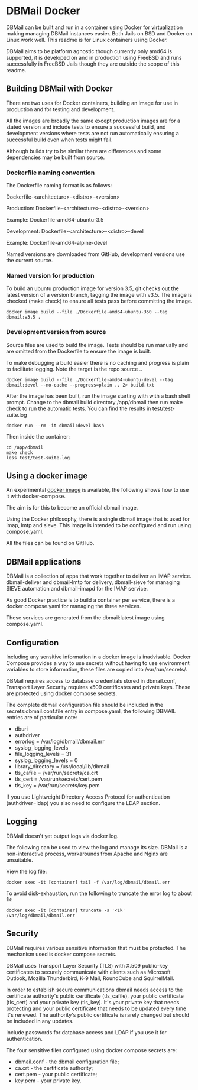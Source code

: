 # DBMail Docker

DBMail can be built and run in a container using Docker for virtualization
making managing DBMail instances easier. Both Jails on BSD and Docker on
Linux work well. This readme is for Linux containers using Docker.

DBMail aims to be platform agnostic though currently only amd64 is supported,
it is developed on and in production using FreeBSD and runs successfully in
FreeBSD Jails though they are outside the scope of this readme.

## Building DBMail with Docker

There are two uses for Docker containers, building an image for use in
production and for testing and development.

All the images are broadly the same except production images are for a stated
version and include tests to ensure a successful build, and development
versions where tests are not run automatically ensuring a successful build
even when tests might fail.

Although builds try to be similar there are differences and some dependencies
may be built from source.

### Dockerfile naming convention

The Dockerfile naming format is as follows:

Dockerfile-\<architecture\>-\<distro\>-\<version\>

Production: Dockerfile-\<architecture\>-\<distro\>-\<version\>

Example: Dockerfile-amd64-ubuntu-3.5

Development: Dockerfile-\<architecture\>-\<distro\>-devel

Example: Dockerfile-amd64-alpine-devel

Named versions are downloaded from GitHub, development versions use the current
source.

### Named version for production
To build an ubuntu production image for version 3.5, git checks out the latest
version of a version branch, tagging the image with v3.5. The image is checked
(make check) to ensure all tests pass before committing the image.

    docker image build --file ./Dockerfile-amd64-ubuntu-350 --tag dbmail:v3.5 .

### Development version from source
Source files are used to build the image. Tests should be run manually and are
omitted from the Dockerfile to ensure the image is built.

To make debugging a build easier there is no caching and progress is plain to
facilitate logging. Note the target is the repo source ..

    docker image build --file ./Dockerfile-amd64-ubuntu-devel --tag dbmail:devel --no-cache --progress=plain .. 2> build.txt

After the image has been built, run the image starting with with a bash shell
prompt. Change to the dbmail build directory /app/dbmail then run make check
to run the automatic tests. You can find the results in test/test-suite.log

    docker run --rm -it dbmail:devel bash

Then inside the container:

    cd /app/dbmail
    make check
    less test/test-suite.log

## Using a docker image
An experimental [docker image](https://hub.docker.com/r/alanhicks/dbmail)
is available, the following shows how to use it with docker-compose.

The aim is for this to become an official dbmail image.

Using the Docker philosophy, there is a single dbmail image that is used for
imap, lmtp and sieve. This image is intended to be configured and run using
compose.yaml.

All the files can be found on GitHub.

## DBMail applications

DBMail is a collection of apps that work together to deliver an IMAP service.
dbmail-deliver and dbmail-lmtp for delivery, dbmail-sieve for managing SIEVE
automation and dbmail-imapd for the IMAP service.

As good Docker practice is to build a container per service, there is a docker
compose.yaml for managing the three services.

These services are generated from the dbmail:latest image using compose.yaml.

## Configuration

Including any sensitive information in a docker image is inadvisable.
Docker Compose provides a way to use secrets without having to use
environment variables to store information, these files are copied
into /var/run/secrets/.

DBMail requires access to database credentials stored in dbmail.conf,
Transport Layer Security requires x509 certificates and private keys.
These are protected using docker compose secrets.

The complete dbmail configuration file should be included in the
secrets:dbmail.conf:file entry in compose.yaml, the following DBMAIL
entries are of particular note:

* dburi
* authdriver
* errorlog = /var/log/dbmail/dbmail.err
* syslog_logging_levels
* file_logging_levels = 31
* syslog_logging_levels = 0
* library_directory = /usr/local/lib/dbmail
* tls_cafile = /var/run/secrets/ca.crt
* tls_cert = /var/run/secrets/cert.pem
* tls_key = /var/run/secrets/key.pem

If you use Lightweight Directory Access Protocol for authentication
(authdriver=ldap) you also need to configure the LDAP section.

## Logging

DBMail doesn't yet output logs via docker log.

The following can be used to view the log and manage its size. DBMail is a
non-interactive process, workarounds from Apache and Nginx are unsuitable.

View the log file:

    docker exec -it [container] tail -f /var/log/dbmail/dbmail.err

To avoid disk-exhaustion, run the following to truncate the error log to
about 1k:

    docker exec -it [container] truncate -s '<1k' /var/log/dbmail/dbmail.err

## Security

DBMail requires various sensitive information that must be protected. The
mechanism used is docker compose secrets.

DBMail uses Transport Layer Security (TLS) with X.509 public-key
certificates to securely communicate with clients such as Microsoft
Outlook, Mozilla Thunderbird, K-9 Mail, RoundCube and SquirrelMail.

In order to establish secure communications dbmail needs access to the
certificate authority's public certificate (tls_cafile), your public
certificate (tls_cert) and your private key (tls_key). It's your private
key that needs protecting and your public certificate that needs to be
updated every time it's renewed. The authority's public certificate is
rarely changed but should be included in any updates.

Include passwords for database access and LDAP if you use it for
authentication.

The four sensitive files configured using docker compose secrets are:

* dbmail.conf - the dbmail configuration file;
* ca.crt - the certificate authority;
* cert.pem - your public certificate;
* key.pem - your private key.
